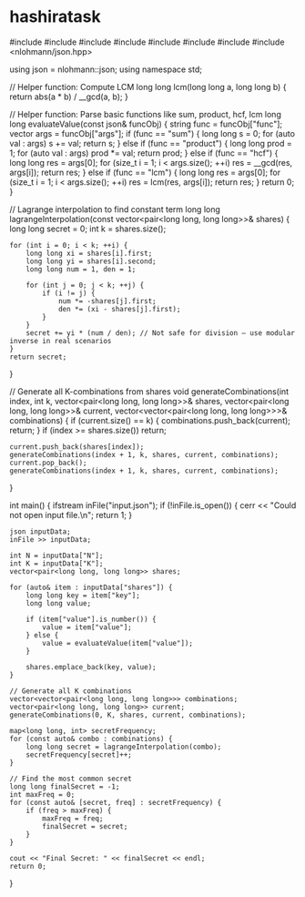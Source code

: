 # hashiratask
#include <iostream>
#include <fstream>
#include <vector>
#include <map>
#include <set>
#include <cmath>
#include <algorithm>
#include <nlohmann/json.hpp>

using json = nlohmann::json;
using namespace std;

// Helper function: Compute LCM
long long lcm(long long a, long long b) {
    return abs(a * b) / __gcd(a, b);
}

// Helper function: Parse basic functions like sum, product, hcf, lcm
long long evaluateValue(const json& funcObj) {
    string func = funcObj["func"];
    vector<long long> args = funcObj["args"];
    if (func == "sum") {
        long long s = 0;
        for (auto val : args) s += val;
        return s;
    } else if (func == "product") {
        long long prod = 1;
        for (auto val : args) prod *= val;
        return prod;
    } else if (func == "hcf") {
        long long res = args[0];
        for (size_t i = 1; i < args.size(); ++i)
            res = __gcd(res, args[i]);
        return res;
    } else if (func == "lcm") {
        long long res = args[0];
        for (size_t i = 1; i < args.size(); ++i)
            res = lcm(res, args[i]);
        return res;
    }
    return 0;
}

// Lagrange interpolation to find constant term
long long lagrangeInterpolation(const vector<pair<long long, long long>>& shares) {
    long long secret = 0;
    int k = shares.size();

    for (int i = 0; i < k; ++i) {
        long long xi = shares[i].first;
        long long yi = shares[i].second;
        long long num = 1, den = 1;

        for (int j = 0; j < k; ++j) {
            if (i != j) {
                num *= -shares[j].first;
                den *= (xi - shares[j].first);
            }
        }
        secret += yi * (num / den); // Not safe for division — use modular inverse in real scenarios
    }
    return secret;
}

// Generate all K-combinations from shares
void generateCombinations(int index, int k, vector<pair<long long, long long>>& shares,
                          vector<pair<long long, long long>>& current,
                          vector<vector<pair<long long, long long>>>& combinations) {
    if (current.size() == k) {
        combinations.push_back(current);
        return;
    }
    if (index >= shares.size()) return;

    current.push_back(shares[index]);
    generateCombinations(index + 1, k, shares, current, combinations);
    current.pop_back();
    generateCombinations(index + 1, k, shares, current, combinations);
}

int main() {
    ifstream inFile("input.json");
    if (!inFile.is_open()) {
        cerr << "Could not open input file.\n";
        return 1;
    }

    json inputData;
    inFile >> inputData;

    int N = inputData["N"];
    int K = inputData["K"];
    vector<pair<long long, long long>> shares;

    for (auto& item : inputData["shares"]) {
        long long key = item["key"];
        long long value;

        if (item["value"].is_number()) {
            value = item["value"];
        } else {
            value = evaluateValue(item["value"]);
        }

        shares.emplace_back(key, value);
    }

    // Generate all K combinations
    vector<vector<pair<long long, long long>>> combinations;
    vector<pair<long long, long long>> current;
    generateCombinations(0, K, shares, current, combinations);

    map<long long, int> secretFrequency;
    for (const auto& combo : combinations) {
        long long secret = lagrangeInterpolation(combo);
        secretFrequency[secret]++;
    }

    // Find the most common secret
    long long finalSecret = -1;
    int maxFreq = 0;
    for (const auto& [secret, freq] : secretFrequency) {
        if (freq > maxFreq) {
            maxFreq = freq;
            finalSecret = secret;
        }
    }

    cout << "Final Secret: " << finalSecret << endl;
    return 0;
}

